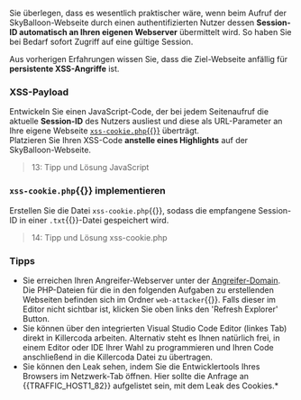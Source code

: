 Sie überlegen, dass es wesentlich praktischer wäre, wenn beim Aufruf der SkyBalloon-Webseite durch einen authentifizierten Nutzer dessen **Session-ID automatisch an Ihren eigenen Webserver** übermittelt wird. So haben Sie bei Bedarf sofort Zugriff auf eine gültige Session.

Aus vorherigen Erfahrungen wissen Sie, dass die Ziel-Webseite anfällig für **persistente XSS-Angriffe** ist.

### XSS-Payload
Entwickeln Sie einen JavaScript-Code, der bei jedem Seitenaufruf die aktuelle **Session-ID** des Nutzers ausliest und diese als URL-Parameter an Ihre eigene Webseite [`xss-cookie.php`{{}}]({{TRAFFIC_HOST1_82}}/xss-cookie.php) überträgt.  
Platzieren Sie Ihren XSS-Code **anstelle eines Highlights** auf der SkyBalloon-Webseite.

>13: Tipp und Lösung JavaScript

### `xss-cookie.php`{{}} implementieren
Erstellen Sie die Datei `xss-cookie.php`{{}}, sodass die empfangene Session-ID in einer `.txt`{{}}-Datei gespeichert wird.

>14: Tipp und Lösung xss-cookie.php

### Tipps
- Sie erreichen Ihren Angreifer-Webserver unter der [Angreifer-Domain]({{TRAFFIC_HOST1_82}}). 
Die PHP-Dateien für die in den folgenden Aufgaben zu erstellenden Webseiten befinden sich im Ordner `web-attacker`{{}}. Falls dieser im Editor nicht sichtbar ist, klicken Sie oben links den 'Refresh Explorer' Button.
- Sie können über den integrierten Visual Studio Code Editor (linkes Tab) direkt in Killercoda arbeiten. Alternativ steht es Ihnen natürlich frei, in einem Editor oder IDE Ihrer Wahl zu programmieren und Ihren Code anschließend in die Killercoda Datei zu übertragen.
- Sie können den Leak sehen, indem Sie die Entwicklertools Ihres Browsers im Netzwerk-Tab öffnen. Hier sollte die Anfrage an {{TRAFFIC_HOST1_82}} aufgelistet sein, mit dem Leak des Cookies.*
